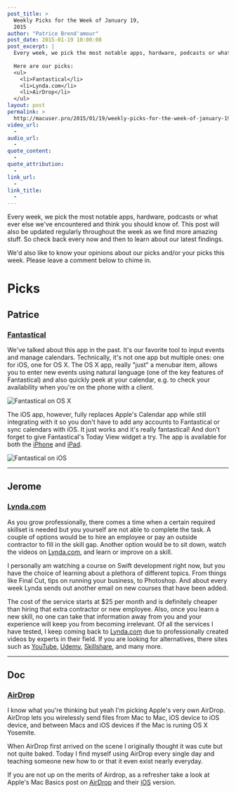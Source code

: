 ```yaml
---
post_title: >
  Weekly Picks for the Week of January 19,
  2015
author: "Patrice Brend'amour"
post_date: 2015-01-19 10:00:08
post_excerpt: |
  Every week, we pick the most notable apps, hardware, podcasts or what ever else we've encountered and think you should know of. This post will also be updated regularly throughout the week as we find more amazing stuff. So check back every now and then to learn about our latest findings.
  
  Here are our picks:
  <ul>
  	<li>Fantastical</li>
  	<li>Lynda.com</li>
  	<li>AirDrop</li>
  </ul>
layout: post
permalink: >
  http://macuser.pro/2015/01/19/weekly-picks-for-the-week-of-january-19-2015/
video_url:
  - 
audio_url:
  - 
quote_content:
  - 
quote_attribution:
  - 
link_url:
  - 
link_title:
  - 
---
```

Every week, we pick the most notable apps, hardware, podcasts or what ever else we've encountered and think you should know of. This post will also be updated regularly throughout the week as we find more amazing stuff. So check back every now and then to learn about our latest findings.

We'd also like to know your opinions about our picks and/or your picks this week. Please leave a comment below to chime in.

# Picks

## Patrice

### [Fantastical][fantiosURL]

We've talked about this app in the past. It's our favorite tool to input events and manage calendars. Technically, it's not one app but multiple ones: one for iOS, one for OS X. The OS X app, really "just" a menubar item, allows you to enter new events using natural language (one of the key features of Fantastical) and also quickly peek at your calendar, e.g. to check your availability when you're on the phone with a client.

![Fantastical on OS X][fantosx]

The iOS app, however, fully replaces Apple's Calendar app while still integrating with it so you don't have to add any accounts to Fantastical or sync calendars with iOS. It just works and it's really fantastical! And don't forget to give Fantastical's Today View widget a try.
The app is available for both the [iPhone][fantiosURL] and [iPad][fantiPadURL].

![Fantastical on iOS][fantios]

***

## Jerome

### [Lynda.com][lynda]

As you grow professionally, there comes a time when a certain required skillset is needed but you yourself are not able to complete the task.
A couple of options would be to hire an employee or pay an outside contractor to fill in the skill gap. Another option would be to sit down, watch the videos on [Lynda.com][lynda], and learn or improve on a skill.

I personally am watching a course on Swift development right now, but you have the choice of learning about a plethora of different topics. From things like Final Cut, tips on running your business, to Photoshop. And about every week Lynda sends out another email on new courses that have been added.

The cost of the service starts at $25 per month and is definitely cheaper than hiring that extra contractor or new employee. Also, once you learn a new skill, no one can take that information away from you and your experience will keep you from becoming irrelevant. Of all the services I have tested, I keep coming back to [Lynda.com][lynda] due to professionally created videos by experts in their field. If you are looking for alternatives, there sites such as [YouTube][yt], [Udemy][udemy], [Skillshare][skills], and many more.

[fantiosURL]: https://itunes.apple.com/us/app/fantastical-2-for-iphone-calendar/id718043190?mt=8&amp;uo=4&amp;at=1l3vb3F "Fantastical 2 for the iPhone"
[fantiPadURL]: https://itunes.apple.com/us/app/fantastical-2-for-ipad-calendar/id830708155?mt=8&amp;uo=4&amp;at=1l3vb3F "Fantastical 2 for the iPad"
[fantosxURL]: https://itunes.apple.com/us/app/fantastical-calendar-reminders/id435003921?mt=12&amp;uo=4&amp;at=1l3vb3F "Fantastical for OS X"
[fantios]: /wp-content/uploads/2015/01/fantastical_ios.png "The Fantastical app on the iPhone"
[fantosx]: /wp-content/uploads/2015/01/fantastical_osx.png "The Fantastical menu item on OS X"
[lynda]: http://www.lynda.com "Lynda.com website"
[yt]: http://youtube.com "Youtube"
[udemy]: https://www.udemy.com "Udemy"
[skills]: http://www.skillshare.com "SkillShare"



***

## Doc

### [AirDrop][mbad]

I know what you're thinking but yeah I'm picking Apple's very own AirDrop. AirDrop lets you wirelessly send files from Mac to Mac, iOS device to iOS device, and between Macs and iOS devices if the Mac is runing OS X Yosemite.

When AirDrop first arrived on the scene I originally thought it was cute but not quite baked. Today I find myself using AirDrop every single day and teaching someone new how to or that it even exist nearly everyday.

If you are not up on the merits of Airdrop, as a refresher take a look at Apple's Mac Basics post on [AirDrop][mbad] and their [iOS][adios] version.

[mbad]: http://support.apple.com/en-us/HT203106 "Mac Basics: AirDrop"
[adios]: http://support.apple.com/en-us/HT204144 "IOS AirDrop"
